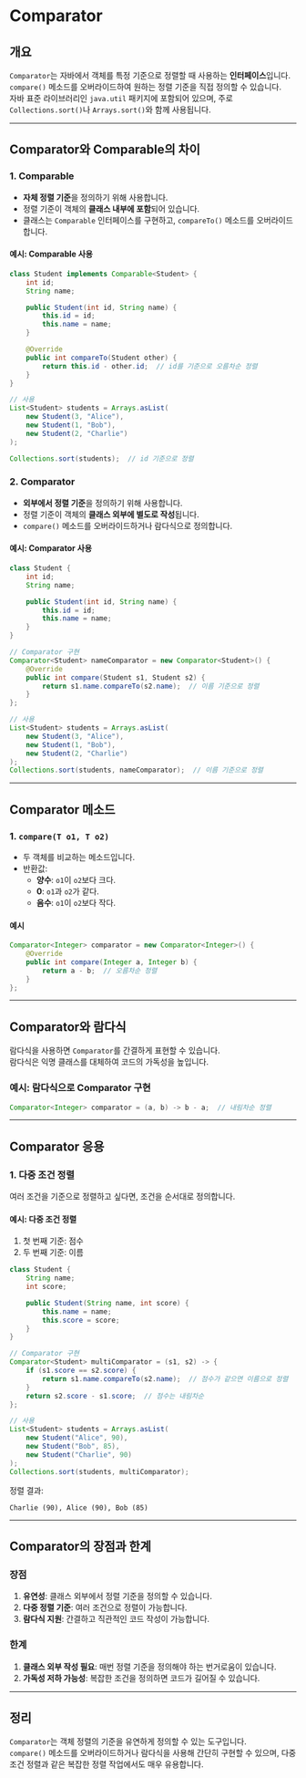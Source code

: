 # Comparator

## 개요
`Comparator`는 자바에서 객체를 특정 기준으로 정렬할 때 사용하는 **인터페이스**입니다.  
`compare()` 메소드를 오버라이드하여 원하는 정렬 기준을 직접 정의할 수 있습니다.  
자바 표준 라이브러리인 `java.util` 패키지에 포함되어 있으며, 주로 `Collections.sort()`나 `Arrays.sort()`와 함께 사용됩니다.

---

## Comparator와 Comparable의 차이
### 1. Comparable
- **자체 정렬 기준**을 정의하기 위해 사용합니다.
- 정렬 기준이 객체의 **클래스 내부에 포함**되어 있습니다.
- 클래스는 `Comparable` 인터페이스를 구현하고, `compareTo()` 메소드를 오버라이드합니다.

#### 예시: Comparable 사용
```java
class Student implements Comparable<Student> {
    int id;
    String name;

    public Student(int id, String name) {
        this.id = id;
        this.name = name;
    }

    @Override
    public int compareTo(Student other) {
        return this.id - other.id;  // id를 기준으로 오름차순 정렬
    }
}

// 사용
List<Student> students = Arrays.asList(
    new Student(3, "Alice"),
    new Student(1, "Bob"),
    new Student(2, "Charlie")
);

Collections.sort(students);  // id 기준으로 정렬
```

### 2. Comparator
- **외부에서 정렬 기준**을 정의하기 위해 사용합니다.
- 정렬 기준이 객체의 **클래스 외부에 별도로 작성**됩니다.
- `compare()` 메소드를 오버라이드하거나 람다식으로 정의합니다.

#### 예시: Comparator 사용
```java
class Student {
    int id;
    String name;

    public Student(int id, String name) {
        this.id = id;
        this.name = name;
    }
}

// Comparator 구현
Comparator<Student> nameComparator = new Comparator<Student>() {
    @Override
    public int compare(Student s1, Student s2) {
        return s1.name.compareTo(s2.name);  // 이름 기준으로 정렬
    }
};

// 사용
List<Student> students = Arrays.asList(
    new Student(3, "Alice"),
    new Student(1, "Bob"),
    new Student(2, "Charlie")
);
Collections.sort(students, nameComparator);  // 이름 기준으로 정렬
```

---

## Comparator 메소드
### 1. `compare(T o1, T o2)`
- 두 객체를 비교하는 메소드입니다.
- 반환값:
    - **양수**: `o1`이 `o2`보다 크다.
    - **0**: `o1`과 `o2`가 같다.
    - **음수**: `o1`이 `o2`보다 작다.

#### 예시
```java
Comparator<Integer> comparator = new Comparator<Integer>() {
    @Override
    public int compare(Integer a, Integer b) {
        return a - b;  // 오름차순 정렬
    }
};
```

---

## Comparator와 람다식
람다식을 사용하면 `Comparator`를 간결하게 표현할 수 있습니다.  
람다식은 익명 클래스를 대체하여 코드의 가독성을 높입니다.

### 예시: 람다식으로 Comparator 구현
```java
Comparator<Integer> comparator = (a, b) -> b - a;  // 내림차순 정렬
```

---

## Comparator 응용

### 1. 다중 조건 정렬
여러 조건을 기준으로 정렬하고 싶다면, 조건을 순서대로 정의합니다.

#### 예시: 다중 조건 정렬
1. 첫 번째 기준: 점수
2. 두 번째 기준: 이름
```java
class Student {
    String name;
    int score;

    public Student(String name, int score) {
        this.name = name;
        this.score = score;
    }
}

// Comparator 구현
Comparator<Student> multiComparator = (s1, s2) -> {
    if (s1.score == s2.score) {
        return s1.name.compareTo(s2.name);  // 점수가 같으면 이름으로 정렬
    }
    return s2.score - s1.score;  // 점수는 내림차순
};

// 사용
List<Student> students = Arrays.asList(
    new Student("Alice", 90),
    new Student("Bob", 85),
    new Student("Charlie", 90)
);
Collections.sort(students, multiComparator);
```

정렬 결과:
```
Charlie (90), Alice (90), Bob (85)
```

---

## Comparator의 장점과 한계

### 장점
1. **유연성**: 클래스 외부에서 정렬 기준을 정의할 수 있습니다.
2. **다중 정렬 기준**: 여러 조건으로 정렬이 가능합니다.
3. **람다식 지원**: 간결하고 직관적인 코드 작성이 가능합니다.

### 한계
1. **클래스 외부 작성 필요**: 매번 정렬 기준을 정의해야 하는 번거로움이 있습니다.
2. **가독성 저하 가능성**: 복잡한 조건을 정의하면 코드가 길어질 수 있습니다.

---

## 정리
`Comparator`는 객체 정렬의 기준을 유연하게 정의할 수 있는 도구입니다.  
`compare()` 메소드를 오버라이드하거나 람다식을 사용해 간단히 구현할 수 있으며, 다중 조건 정렬과 같은 복잡한 정렬 작업에서도 매우 유용합니다.
